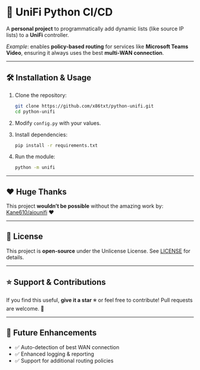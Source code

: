 # 🚀 UniFi Python CI/CD

A **personal project** to programmatically add dynamic lists (like source IP lists) to a **UniFi** controller.

_Example_: enables **policy-based routing** for services like **Microsoft Teams Video**, ensuring it always uses the best **multi-WAN connection**.

---

## 🛠️ Installation & Usage

1. Clone the repository:

   ```sh
   git clone https://github.com/x86txt/python-unifi.git
   cd python-unifi
   ```

2. Modify `config.py` with your values.

3. Install dependencies:

   ```sh
   pip install -r requirements.txt
   ```

4. Run the module:
   ```sh
   python -m unifi
   ```

---

## ❤️ Huge Thanks

This project **wouldn’t be possible** without the amazing work by:  
[Kane610/aiounifi](https://github.com/Kane610/aiounifi) ❤️

---

## 📝 License

This project is **open-source** under the Unlicense License. See [LICENSE](LICENSE) for details.

---

## ⭐ Support & Contributions

If you find this useful, **give it a star ⭐** or feel free to contribute! Pull requests are welcome. 🚀

---

## 🔧 Future Enhancements

- ✅ Auto-detection of best WAN connection
- ✅ Enhanced logging & reporting
- ✅ Support for additional routing policies
